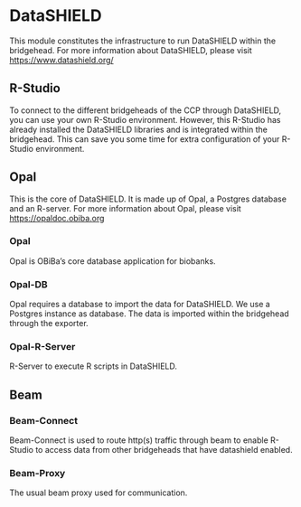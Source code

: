 # DataSHIELD
This module constitutes the infrastructure to run DataSHIELD within the bridgehead. 
For more information about DataSHIELD, please visit https://www.datashield.org/

## R-Studio
To connect to the different bridgeheads of the CCP through DataSHIELD, you can use your own R-Studio environment.
However, this R-Studio has already installed the DataSHIELD libraries and is integrated within the bridgehead.
This can save you some time for extra configuration of your R-Studio environment.

## Opal
This is the core of DataSHIELD. It is made up of Opal, a Postgres database and an R-server.
For more information about Opal, please visit https://opaldoc.obiba.org

### Opal
Opal is OBiBa’s core database application for biobanks. 

### Opal-DB
Opal requires a database to import the data for DataSHIELD. We use a Postgres instance as database. 
The data is imported within the bridgehead through the exporter.

### Opal-R-Server
R-Server to execute R scripts in DataSHIELD.

## Beam
### Beam-Connect
Beam-Connect is used to route http(s) traffic through beam to enable R-Studio to access data from other bridgeheads that have datashield enabled.
### Beam-Proxy
The usual beam proxy used for communication.
